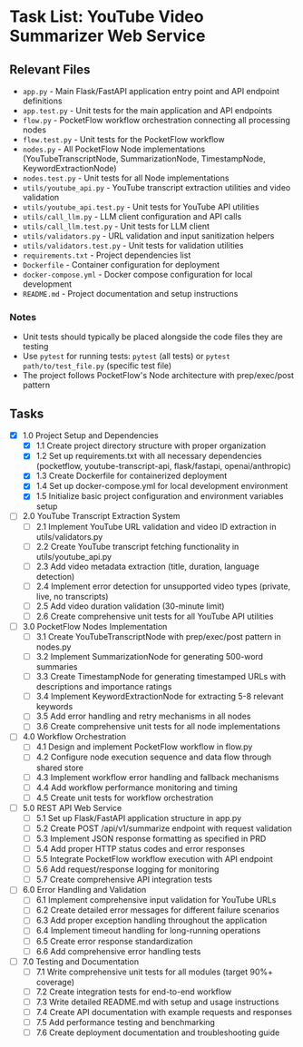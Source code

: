 # Task List: YouTube Video Summarizer Web Service

## Relevant Files

- `app.py` - Main Flask/FastAPI application entry point and API endpoint definitions
- `app.test.py` - Unit tests for the main application and API endpoints
- `flow.py` - PocketFlow workflow orchestration connecting all processing nodes
- `flow.test.py` - Unit tests for the PocketFlow workflow
- `nodes.py` - All PocketFlow Node implementations (YouTubeTranscriptNode, SummarizationNode, TimestampNode, KeywordExtractionNode)
- `nodes.test.py` - Unit tests for all Node implementations
- `utils/youtube_api.py` - YouTube transcript extraction utilities and video validation
- `utils/youtube_api.test.py` - Unit tests for YouTube API utilities
- `utils/call_llm.py` - LLM client configuration and API calls
- `utils/call_llm.test.py` - Unit tests for LLM client
- `utils/validators.py` - URL validation and input sanitization helpers
- `utils/validators.test.py` - Unit tests for validation utilities
- `requirements.txt` - Project dependencies list
- `Dockerfile` - Container configuration for deployment
- `docker-compose.yml` - Docker compose configuration for local development
- `README.md` - Project documentation and setup instructions

### Notes

- Unit tests should typically be placed alongside the code files they are testing
- Use `pytest` for running tests: `pytest` (all tests) or `pytest path/to/test_file.py` (specific test file)
- The project follows PocketFlow's Node architecture with prep/exec/post pattern

## Tasks

- [x] 1.0 Project Setup and Dependencies
  - [x] 1.1 Create project directory structure with proper organization
  - [x] 1.2 Set up requirements.txt with all necessary dependencies (pocketflow, youtube-transcript-api, flask/fastapi, openai/anthropic)
  - [x] 1.3 Create Dockerfile for containerized deployment
  - [x] 1.4 Set up docker-compose.yml for local development environment
  - [x] 1.5 Initialize basic project configuration and environment variables setup

- [ ] 2.0 YouTube Transcript Extraction System
  - [ ] 2.1 Implement YouTube URL validation and video ID extraction in utils/validators.py
  - [ ] 2.2 Create YouTube transcript fetching functionality in utils/youtube_api.py
  - [ ] 2.3 Add video metadata extraction (title, duration, language detection)
  - [ ] 2.4 Implement error detection for unsupported video types (private, live, no transcripts)
  - [ ] 2.5 Add video duration validation (30-minute limit)
  - [ ] 2.6 Create comprehensive unit tests for all YouTube API utilities

- [ ] 3.0 PocketFlow Nodes Implementation
  - [ ] 3.1 Create YouTubeTranscriptNode with prep/exec/post pattern in nodes.py
  - [ ] 3.2 Implement SummarizationNode for generating 500-word summaries
  - [ ] 3.3 Create TimestampNode for generating timestamped URLs with descriptions and importance ratings
  - [ ] 3.4 Implement KeywordExtractionNode for extracting 5-8 relevant keywords
  - [ ] 3.5 Add error handling and retry mechanisms in all nodes
  - [ ] 3.6 Create comprehensive unit tests for all node implementations

- [ ] 4.0 Workflow Orchestration
  - [ ] 4.1 Design and implement PocketFlow workflow in flow.py
  - [ ] 4.2 Configure node execution sequence and data flow through shared store
  - [ ] 4.3 Implement workflow error handling and fallback mechanisms
  - [ ] 4.4 Add workflow performance monitoring and timing
  - [ ] 4.5 Create unit tests for workflow orchestration

- [ ] 5.0 REST API Web Service
  - [ ] 5.1 Set up Flask/FastAPI application structure in app.py
  - [ ] 5.2 Create POST /api/v1/summarize endpoint with request validation
  - [ ] 5.3 Implement JSON response formatting as specified in PRD
  - [ ] 5.4 Add proper HTTP status codes and error responses
  - [ ] 5.5 Integrate PocketFlow workflow execution with API endpoint
  - [ ] 5.6 Add request/response logging for monitoring
  - [ ] 5.7 Create comprehensive API integration tests

- [ ] 6.0 Error Handling and Validation
  - [ ] 6.1 Implement comprehensive input validation for YouTube URLs
  - [ ] 6.2 Create detailed error messages for different failure scenarios
  - [ ] 6.3 Add proper exception handling throughout the application
  - [ ] 6.4 Implement timeout handling for long-running operations
  - [ ] 6.5 Create error response standardization
  - [ ] 6.6 Add comprehensive error handling tests

- [ ] 7.0 Testing and Documentation
  - [ ] 7.1 Write comprehensive unit tests for all modules (target 90%+ coverage)
  - [ ] 7.2 Create integration tests for end-to-end workflow
  - [ ] 7.3 Write detailed README.md with setup and usage instructions
  - [ ] 7.4 Create API documentation with example requests and responses
  - [ ] 7.5 Add performance testing and benchmarking
  - [ ] 7.6 Create deployment documentation and troubleshooting guide